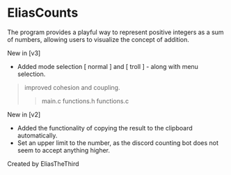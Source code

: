 # EliasCounts
The program provides a playful way to represent positive integers as a sum of numbers, allowing users to visualize the concept of addition.

New in [v3]
- Added mode selection [ normal ] and [ troll ] - along with menu selection.
> improved cohesion and coupling.
>> main.c
>> functions.h
>> functions.c

New in [v2]
- Added the functionality of copying the result to the clipboard automatically.
- Set an upper limit to the number, as the discord counting bot does not seem to accept anything higher.

Created by EliasTheThird
